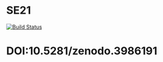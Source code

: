 # SE21
[![Build Status](https://travis-ci.org/jayeshjakkani/SE21.svg?branch=master)](https://travis-ci.org/jayeshjakkani/SE21)
# DOI:10.5281/zenodo.3986191
